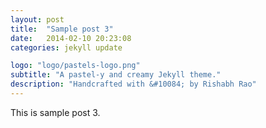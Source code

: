 ```yaml
---
layout: post
title:  "Sample post 3"
date:   2014-02-10 20:23:08
categories: jekyll update

logo: "logo/pastels-logo.png"
subtitle: "A pastel-y and creamy Jekyll theme."
description: "Handcrafted with &#10084; by Rishabh Rao"
---
```


This is sample post 3.
